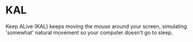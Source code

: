 # KAL
Keep ALive (KAL) keeps moving the mouse around your screen, simulating 'somewhat' natural movement so your computer doesn't go to sleep. 
